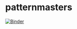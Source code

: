 # patternmasters
[![Binder](https://mybinder.org/badge_logo.svg)](https://mybinder.org/v2/gh/NB-AI/patternmasters/main?filepath=pt2_2.ipynb)
